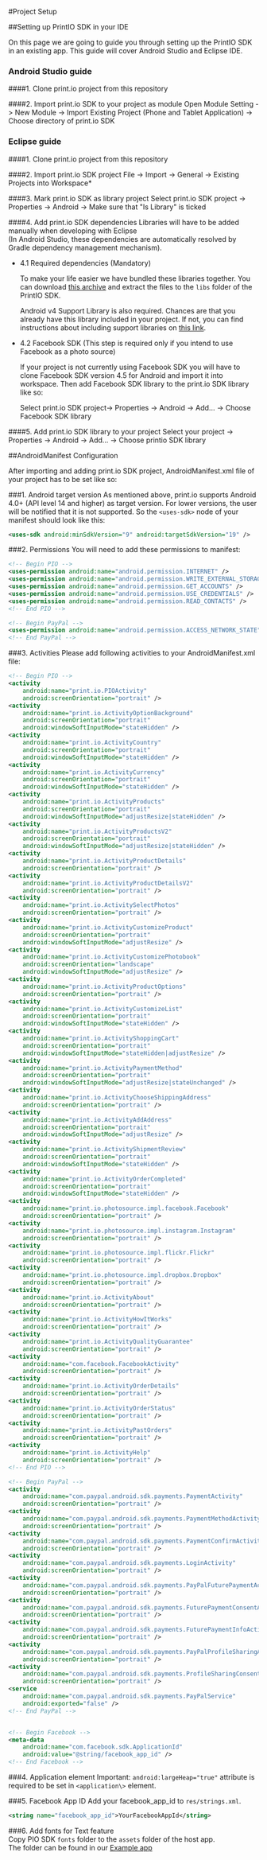 #Project Setup

##Setting up PrintIO SDK in your IDE

On this page we are going to guide you through setting up the PrintIO SDK in an existing app. This guide will cover Android Studio and Eclipse IDE.

### Android Studio guide

####1. Clone print.io project from this repository

####2. Import print.io SDK to your project as module
Open Module Setting -> New Module -> Import Existing Project (Phone and Tablet Application) -> Choose directory of print.io SDK

### Eclipse guide

####1. Clone print.io project from this repository

####2. Import print.io SDK project
File -> Import -> General -> Existing Projects into Workspace*

####3. Mark print.io SDK as library project
Select print.io SDK project -> Properties -> Android -> Make sure that "Is Library" is ticked

####4. Add print.io SDK dependencies 
Libraries will have to be added manually when developing with Eclipse  
(In Android Studio, these dependencies are automatically resolved by Gradle dependency management mechanism).

* 4.1 Required dependencies (Mandatory)

	To make your life easier we have bundled these libraries together. You can download [this archive](https://www.dropbox.com/s/116fiby558vvtuv/libs-2.3.8.zip?dl=1) and extract the files to the `libs` folder of the PrintIO SDK.
	
	Android v4 Support Library is also required. Chances are that you already have this library included in your project. If not, you can find instructions about including support libraries on [this link](http://developer.android.com/tools/support-library/setup.html). 

* 4.2 Facebook SDK (This step is required only if you intend to use Facebook as a photo source)

	If your project is not currently using Facebook SDK you will have to clone Facebook SDK version 4.5 for Android and import it into workspace. Then add Facebook SDK library to the print.io SDK library like so:

	Select print.io SDK project-> Properties -> Android -> Add... -> Choose Facebook SDK library

####5. Add print.io SDK library to your project
Select your project -> Properties -> Android -> Add... -> Choose printio SDK library



##AndroidManifest Configuration

After importing and adding print.io SDK project, AndroidManifest.xml file of your project has to be set like so:

###1. Android target version
As mentioned above, print.io supports Android 4.0+ (API level 14 and higher) as target version. For lower versions, the user will be notified that it is not supported. So the `<uses-sdk>` node of your manifest should look like this:

```xml
<uses-sdk android:minSdkVersion="9" android:targetSdkVersion="19" />
```

###2. Permissions
   You will need to add these permissions to manifest:
   
```xml
<!-- Begin PIO -->
<uses-permission android:name="android.permission.INTERNET" />
<uses-permission android:name="android.permission.WRITE_EXTERNAL_STORAGE" />
<uses-permission android:name="android.permission.GET_ACCOUNTS" />
<uses-permission android:name="android.permission.USE_CREDENTIALS" />
<uses-permission android:name="android.permission.READ_CONTACTS" />
<!-- End PIO -->

<!-- Begin PayPal -->
<uses-permission android:name="android.permission.ACCESS_NETWORK_STATE" />
<!-- End PayPal -->
```

###3. Activities
Please add following activities to your AndroidManifest.xml file:
```xml
<!-- Begin PIO -->
<activity
	android:name="print.io.PIOActivity"
	android:screenOrientation="portrait" />
<activity
	android:name="print.io.ActivityOptionBackground"
	android:screenOrientation="portrait"
	android:windowSoftInputMode="stateHidden" />
<activity
	android:name="print.io.ActivityCountry"
	android:screenOrientation="portrait"
	android:windowSoftInputMode="stateHidden" />
<activity
	android:name="print.io.ActivityCurrency"
	android:screenOrientation="portrait"
	android:windowSoftInputMode="stateHidden" />
<activity
	android:name="print.io.ActivityProducts"
	android:screenOrientation="portrait"
	android:windowSoftInputMode="adjustResize|stateHidden" />
<activity
	android:name="print.io.ActivityProductsV2"
	android:screenOrientation="portrait"
	android:windowSoftInputMode="adjustResize|stateHidden" />
<activity
	android:name="print.io.ActivityProductDetails"
	android:screenOrientation="portrait" />
<activity
	android:name="print.io.ActivityProductDetailsV2"
	android:screenOrientation="portrait" />
<activity
	android:name="print.io.ActivitySelectPhotos"
	android:screenOrientation="portrait" />
<activity
	android:name="print.io.ActivityCustomizeProduct"
	android:screenOrientation="portrait"
	android:windowSoftInputMode="adjustResize" />
<activity
	android:name="print.io.ActivityCustomizePhotobook"
	android:screenOrientation="landscape"
	android:windowSoftInputMode="adjustResize" />
<activity
	android:name="print.io.ActivityProductOptions"
	android:screenOrientation="portrait" />
<activity
	android:name="print.io.ActivityCustomizeList"
	android:screenOrientation="portrait"
	android:windowSoftInputMode="stateHidden" />
<activity
	android:name="print.io.ActivityShoppingCart"
	android:screenOrientation="portrait"
	android:windowSoftInputMode="stateHidden|adjustResize" />
<activity
	android:name="print.io.ActivityPaymentMethod"
	android:screenOrientation="portrait"
	android:windowSoftInputMode="adjustResize|stateUnchanged" />
<activity
	android:name="print.io.ActivityChooseShippingAddress"
	android:screenOrientation="portrait" />
<activity
	android:name="print.io.ActivityAddAddress"
	android:screenOrientation="portrait"
	android:windowSoftInputMode="adjustResize" />
<activity
	android:name="print.io.ActivityShipmentReview"
	android:screenOrientation="portrait"
	android:windowSoftInputMode="stateHidden" />
<activity
	android:name="print.io.ActivityOrderCompleted"
	android:screenOrientation="portrait"
	android:windowSoftInputMode="stateHidden" />
<activity
	android:name="print.io.photosource.impl.facebook.Facebook"
	android:screenOrientation="portrait" />
<activity
	android:name="print.io.photosource.impl.instagram.Instagram"
	android:screenOrientation="portrait" />
<activity
	android:name="print.io.photosource.impl.flickr.Flickr"
	android:screenOrientation="portrait" />
<activity
	android:name="print.io.photosource.impl.dropbox.Dropbox"
	android:screenOrientation="portrait" />
<activity
	android:name="print.io.ActivityAbout"
	android:screenOrientation="portrait" />
<activity
	android:name="print.io.ActivityHowItWorks"
	android:screenOrientation="portrait" />
<activity
	android:name="print.io.ActivityQualityGuarantee"
	android:screenOrientation="portrait" />
<activity
	android:name="com.facebook.FacebookActivity"
	android:screenOrientation="portrait" />
<activity
	android:name="print.io.ActivityOrderDetails"
	android:screenOrientation="portrait" />
<activity
	android:name="print.io.ActivityOrderStatus"
	android:screenOrientation="portrait" />
<activity
	android:name="print.io.ActivityPastOrders"
	android:screenOrientation="portrait" />
<activity
	android:name="print.io.ActivityHelp"
	android:screenOrientation="portrait" />
<!-- End PIO -->

<!-- Begin PayPal -->
<activity
	android:name="com.paypal.android.sdk.payments.PaymentActivity"
	android:screenOrientation="portrait" />
<activity
	android:name="com.paypal.android.sdk.payments.PaymentMethodActivity"
	android:screenOrientation="portrait" />
<activity
	android:name="com.paypal.android.sdk.payments.PaymentConfirmActivity"
	android:screenOrientation="portrait" />
<activity
	android:name="com.paypal.android.sdk.payments.LoginActivity"
	android:screenOrientation="portrait" />
<activity
	android:name="com.paypal.android.sdk.payments.PayPalFuturePaymentActivity"
	android:screenOrientation="portrait" />
<activity
	android:name="com.paypal.android.sdk.payments.FuturePaymentConsentActivity"
	android:screenOrientation="portrait" />
<activity
	android:name="com.paypal.android.sdk.payments.FuturePaymentInfoActivity"
	android:screenOrientation="portrait" />
<activity
	android:name="com.paypal.android.sdk.payments.PayPalProfileSharingActivity"
	android:screenOrientation="portrait" />
<activity
	android:name="com.paypal.android.sdk.payments.ProfileSharingConsentActivity"
	android:screenOrientation="portrait" />
<service
	android:name="com.paypal.android.sdk.payments.PayPalService"
	android:exported="false" />
<!-- End PayPal -->


<!-- Begin Facebook -->
<meta-data
	android:name="com.facebook.sdk.ApplicationId"
	android:value="@string/facebook_app_id" />
<!-- End Facebook -->
```

###4. Application element
Important: `android:largeHeap="true"` attribute is required to be set in `<application\>` element.

###5. Facebook App ID
Add your facebook_app_id to `res/strings.xml`.
```xml
<string name="facebook_app_id">YourFacebookAppId</string>
```

###6. Add fonts for Text feature  
Copy PIO SDK `fonts` folder to the `assets` folder of the host app.  
The folder can be found in our [Example app](https://github.com/printdotio/printio-android-example/tree/master/PIOSDKPOConcept/assets)